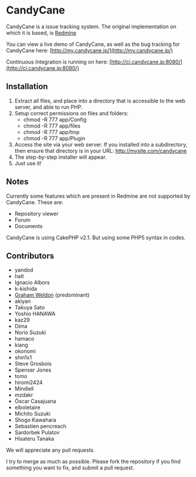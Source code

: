 # CandyCane #

CandyCane is a issue tracking system. The original implementation on which it is based, is [Redmine](http://www.redmine.org)

You can view a live demo of CandyCane, as well as the bug tracking for CandyCane here: [http://my.candycane.jp/](http://my.candycane.jp/)

Continuous Integration is running on here: [http://ci.candycane.jp:8080/](http://ci.candycane.jp:8080/)


## Installation ##

1. Extract all files, and place into a directory that is accessible to the web server, and able to run PHP.
2. Setup correct permissions on files and folders:
	* chmod -R 777 app/Config
	* chmod -R 777 app/files
	* chmod -R 777 app/tmp
	* chmod -R 777 app/Plugin 
3. Access the site via your web server. If you installed into a subdirectory, then ensure that directory is in your URL: http://mysite.com/candycane
4. The step-by-step installer will appear.
5. Just use it!


## Notes ##

Currently some features which are present in Redmine are not supported by CandyCane. These are:

- Repository viewer
- Forum
- Documents

CandyCane is using CakePHP v2.1. But using some PHP5 syntax in codes.


## Contributors

- yandod
- halt
- Ignacio Albors
- k-kishida
- [Graham Weldon](http://grahamweldon.com) (predominant)
- akiyan
- Takuya Sato
- Yoshio HANAWA
- kaz29
- Dima
- Norio Suzuki
- hamaco
- kiang
- okonomi
- shin1x1
- Steve Grosbois
- Spenser Jones
- tomo
- hiromi2424
- Mindiell
- mzdakr
- Òscar Casajuana
- elboletaire
- Michito Suzuki
- Shogo Kawahara
- Sebastien pencreach
- Sardorbek Pulatov
- Hisateru Tanaka
     
We will appreciate any pull requests.

I try to merge as much as possible. Please fork the repository if you find something you want to fix, and submit a pull request.
